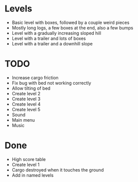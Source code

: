 # Levels
* Basic level with boxes, followed by a couple weird pieces
* Mostly long logs, a few boxes at the end, also a few bumps
* Level with a gradually increasing sloped hill
* Level with a trailer and lots of boxes
* Level with a trailer and a downhill slope

# TODO
* Increase cargo friction
* Fix bug with bed not working correctly
* Allow tilting of bed
* Create level 2
* Create level 3
* Create level 4
* Create level 5
* Sound
* Main menu
* Music

# Done
* High score table
* Create level 1
* Cargo destroyed when it touches the ground
* Add in named levels